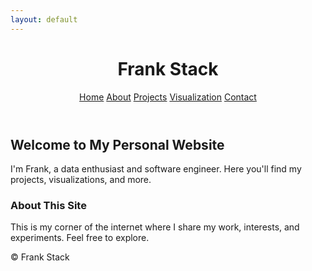 ```yaml
---
layout: default
---
```


<!DOCTYPE html>
<html lang="en">
<head>
<meta charset="UTF-8" />
<meta name="viewport" content="width=device-width, initial-scale=1.0" />
<meta name="description" content="Frank's personal homepage" />
<link rel="stylesheet" href="assets/css/style.css" />
<title>Frank's Site</title>

<!-- Google tag (gtag.js) -->
<script async src="https://www.googletagmanager.com/gtag/js?id=G-D72NVSNPJH"></script>
<script>
  window.dataLayer = window.dataLayer || [];
  function gtag(){dataLayer.push(arguments);}
  gtag('js', new Date());
  gtag('config', 'G-D72NVSNPJH');
</script>

</head>
<body>
<header>
  <div class="header-content">
    <h1>Frank Stack</h1>
    <nav>
      <a href="./">Home</a>
      <a href="about.html">About</a>
      <a href="projects.html">Projects</a>
      <a href="visualiza.html">Visualization</a>
      <a href="contact.html">Contact</a>
    </nav>
  </div>
</header>

<section class="hero">
  <div class="hero-inner">
    <h2>Welcome to My Personal Website</h2>
    <p>I'm Frank, a data enthusiast and software engineer. Here you'll find my projects, visualizations, and more.</p>
  </div>
</section>

<section class="intro">
  <h3>About This Site</h3>
  <p>This is my corner of the internet where I share my work, interests, and experiments. Feel free to explore.</p>
</section>

<footer>
  <p>&copy; <span id="year"></span> Frank Stack</p>
</footer>

<script src="assets/js/script.js"></script>
</body>
</html>
